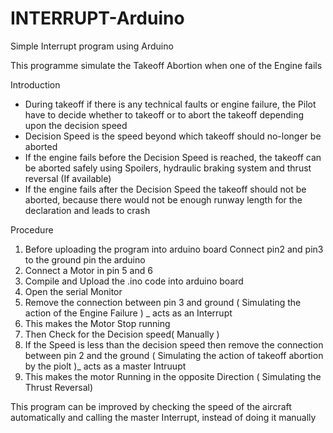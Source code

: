 # INTERRUPT-Arduino

Simple Interrupt program using Arduino

This programme simulate the Takeoff Abortion when one of the Engine fails  

Introduction
  * During takeoff if there is any technical faults or engine failure, the Pilot have to decide whether to takeoff or to abort the takeoff depending upon the decision speed
  * Decision Speed is the speed beyond which takeoff should no-longer be aborted
  * If the engine fails before the Decision Speed is reached, the takeoff can be aborted safely using Spoilers, hydraulic braking system and thrust reversal (If available) 
  * If the engine fails after the Decision Speed the takeoff should not be aborted, because there would not be enough runway length for the declaration and leads to crash

Procedure
  1. Before uploading the program into arduino board Connect pin2 and pin3 to the ground pin the arduino 
  2. Connect a Motor in pin 5 and 6 
  3. Compile and Upload the .ino code into arduino board
  4. Open the serial Monitor 
  5. Remove the connection between pin 3 and ground ( Simulating the action of the Engine Failure ) _ acts as an Interrupt 
  6. This makes the Motor Stop running
  7. Then Check for the Decision speed( Manually )
  8. If the Speed is less than the decision speed then remove the connection between pin 2 and the ground ( Simulating the action of takeoff abortion by the piolt )_ acts as a master Intruupt 
  9. This makes the motor Running in the opposite Direction ( Simulating the Thrust Reversal)

This program can be improved by checking the speed of the aircraft automatically and calling the master Interrupt, instead of doing it manually  

